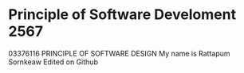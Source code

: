 # Principle of Software Develoment 2567
03376116 PRINCIPLE OF SOFTWARE DESIGN
My name is Rattapum Sornkeaw
Edited on Github
